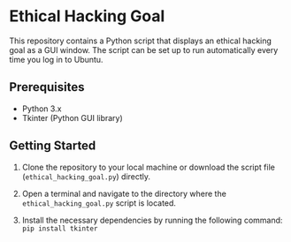 # Ethical Hacking Goal

This repository contains a Python script that displays an ethical hacking goal as a GUI window. The script can be set up to run automatically every time you log in to Ubuntu.

## Prerequisites

- Python 3.x
- Tkinter (Python GUI library)

## Getting Started

1. Clone the repository to your local machine or download the script file (`ethical_hacking_goal.py`) directly.

2. Open a terminal and navigate to the directory where the `ethical_hacking_goal.py` script is located.

3. Install the necessary dependencies by running the following command: ``pip install tkinter``
